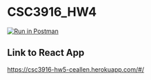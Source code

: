 # CSC3916_HW4

[![Run in Postman](https://run.pstmn.io/button.svg)](https://app.getpostman.com/run-collection/493b9eaac327b7e2c908?action=collection%2Fimport)
## Link to React App

https://csc3916-hw5-ceallen.herokuapp.com/#/

